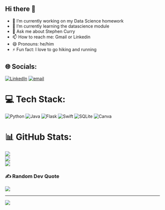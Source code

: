 ## Hi there 👋

<!-- use gprm to update github profile -->

- 🔭 I’m currently working on my Data Science homework
- 🌱 I’m currently learning the datascience module
- 💬 Ask me about Stephen Curry
- 📫 How to reach me: Gmail or Linkedin
- 😄 Pronouns: he/him
- ⚡ Fun fact: I love to go hiking and running


## 🌐 Socials:
[![LinkedIn](https://img.shields.io/badge/LinkedIn-%230077B5.svg?logo=linkedin&logoColor=white)](https://linkedin.com/in/hnguyen2007) [![email](https://img.shields.io/badge/Email-D14836?logo=gmail&logoColor=white)](mailto:hienng2007@gmail.com) 

# 💻 Tech Stack:
![Python](https://img.shields.io/badge/python-3670A0?style=for-the-badge&logo=python&logoColor=ffdd54) ![Java](https://img.shields.io/badge/java-%23ED8B00.svg?style=for-the-badge&logo=openjdk&logoColor=white) ![Flask](https://img.shields.io/badge/flask-%23000.svg?style=for-the-badge&logo=flask&logoColor=white) ![Swift](https://img.shields.io/badge/swift-F54A2A?style=for-the-badge&logo=swift&logoColor=white) ![SQLite](https://img.shields.io/badge/sqlite-%2307405e.svg?style=for-the-badge&logo=sqlite&logoColor=white) ![Canva](https://img.shields.io/badge/Canva-%2300C4CC.svg?style=for-the-badge&logo=Canva&logoColor=white)
# 📊 GitHub Stats:
![](https://github-readme-stats.vercel.app/api?username=hien-nguyen-2007&theme=dark&hide_border=false&include_all_commits=false&count_private=false)<br/>
![](https://nirzak-streak-stats.vercel.app/?user=hien-nguyen-2007&theme=dark&hide_border=false)<br/>
![](https://github-readme-stats.vercel.app/api/top-langs/?username=hien-nguyen-2007&theme=dark&hide_border=false&include_all_commits=false&count_private=false&layout=compact)

### ✍️ Random Dev Quote
![](https://quotes-github-readme.vercel.app/api?type=vetical&theme=radical)

---
[![](https://visitcount.itsvg.in/api?id=hien-nguyen-2007&icon=0&color=0)](https://visitcount.itsvg.in)

<!-- Proudly created with GPRM ( https://gprm.itsvg.in ) -->
